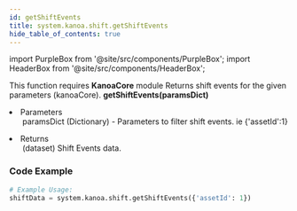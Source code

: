 ```yaml
---
id: getShiftEvents
title: system.kanoa.shift.getShiftEvents
hide_table_of_contents: true
---
```


import PurpleBox from '@site/src/components/PurpleBox';
import HeaderBox from '@site/src/components/HeaderBox';

<PurpleBox>This function requires <b>KanoaCore</b> module</PurpleBox>
<HeaderBox header="Description">Returns shift events for the given parameters (kanoaCore).</HeaderBox>
<HeaderBox header="Syntax">
    <b>getShiftEvents(paramsDict)</b>
    <li>Parameters <br />
        <ul>paramsDict (Dictionary) - Parameters to filter shift events.  ie &#123;'assetId':1}</ul>
    </li>
    <li>Returns <br />
        <ul>(dataset) Shift Events data.</ul>
    </li>
</HeaderBox>

### Code Example

```python
# Example Usage:
shiftData = system.kanoa.shift.getShiftEvents({'assetId': 1})
